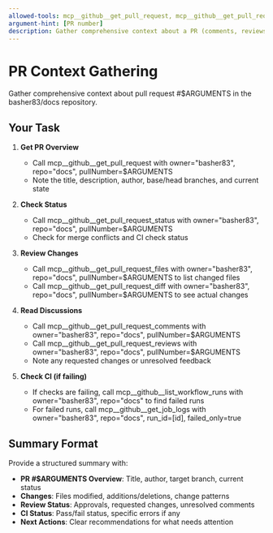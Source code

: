 ```yaml
---
allowed-tools: mcp__github__get_pull_request, mcp__github__get_pull_request_diff, mcp__github__get_pull_request_files, mcp__github__get_pull_request_comments, mcp__github__get_pull_request_reviews, mcp__github__get_pull_request_status, mcp__github__list_workflow_runs, mcp__github__get_job_logs
argument-hint: [PR number]
description: Gather comprehensive context about a PR (comments, reviews, CI status)
---
```


# PR Context Gathering

Gather comprehensive context about pull request #$ARGUMENTS in the basher83/docs repository.

## Your Task

1. **Get PR Overview**
   - Call mcp__github__get_pull_request with owner="basher83", repo="docs", pullNumber=$ARGUMENTS
   - Note the title, description, author, base/head branches, and current state

2. **Check Status**
   - Call mcp__github__get_pull_request_status with owner="basher83", repo="docs", pullNumber=$ARGUMENTS
   - Check for merge conflicts and CI check status

3. **Review Changes**
   - Call mcp__github__get_pull_request_files with owner="basher83", repo="docs", pullNumber=$ARGUMENTS to list changed files
   - Call mcp__github__get_pull_request_diff with owner="basher83", repo="docs", pullNumber=$ARGUMENTS to see actual changes

4. **Read Discussions**
   - Call mcp__github__get_pull_request_comments with owner="basher83", repo="docs", pullNumber=$ARGUMENTS
   - Call mcp__github__get_pull_request_reviews with owner="basher83", repo="docs", pullNumber=$ARGUMENTS
   - Note any requested changes or unresolved feedback

5. **Check CI (if failing)**
   - If checks are failing, call mcp__github__list_workflow_runs with owner="basher83", repo="docs" to find failed runs
   - For failed runs, call mcp__github__get_job_logs with owner="basher83", repo="docs", run_id=[id], failed_only=true

## Summary Format

Provide a structured summary with:

- **PR #$ARGUMENTS Overview**: Title, author, target branch, current status
- **Changes**: Files modified, additions/deletions, change patterns
- **Review Status**: Approvals, requested changes, unresolved comments  
- **CI Status**: Pass/fail status, specific errors if any
- **Next Actions**: Clear recommendations for what needs attention
